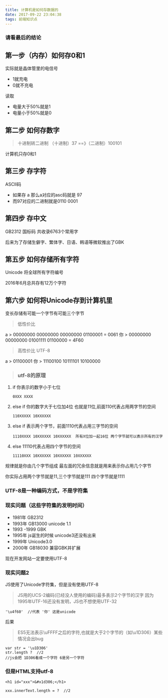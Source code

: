 ```yaml
---
title: 计算机是如何存数据的
date: 2017-09-22 23:04:38
tags: 前端知识点
---
```


### 请看最后的结论

## 第一步（内存）如何存0和1

实际就是晶体管里的电信号

- 1就充电
- 0就不充电

读取

- 电量大于50%就是1
- 电量小于50%就是0

## 第二步 如何存数字

> 十进制转二进制  （十进制）37 ==》（二进制）100101

计算机只存0和1

## 第三步 存字符

ASCⅡ码

- 如果存 a 那么a对应的asc码就是 97 
- 而97对应的二进制就是0110 0001

## 第四步 存中文

GB2312 国标码 共收录6763个常用字

后来为了存储生僻字、繁体字、日语、韩语等微软推出了GBK

## 第五步 如何存储所有字符

Unicode 将全球所有字符编号

2016年6月总共存有12万个字符

## 第六步 如何将Unicode存到计算机里

变长存储有可能一个字节有可能三个字节

> 低性价比

a  > 00000000 00000000 00000000 01100001 = 0061
你 > 00000000 00000000 01001111 01100000 = 4F60

> 高性价比 UTF-8

a > 01100001
你 > 11100100 10111101 10100000

> ### utf-8的原理

1. if 你表示的数字小于七位

    ```
    0XXX XXXX
    ```
    
2. else if 你的数字大于七位加4位 也就是11位,前面110代表占用两字节的空间
    ```
    110XXXXX 10XXXXXX
    ```
3. else if 表示两个字节，前面1110代表占用三字节的空间
    ```
    1110XXXX 10XXXXXX 10XXXXXX  所有X位加一起16位 两个字节就可以表示所有的汉字
    ```
4. else 11110代表占用四个字节的空间
    ```
    11110XXX 10XXXXXX 10XXXXXX 10XXXXXX 
    ```

规律就是你由几个字节组成 最左面的冗余信息就是用来表示你占用几个字节

你实际占用两个字节就是11,三个字节就是111 四个字节就是1111

### UTF-8是一种编码方式，不是字符集

### 现实问题（这些字符集的发明时间）

- 1981年 GB2312
- 1993年 GB13000  unicode 1.1
- 1993 -1999 GBK
- 1995年 js诞生的时候 unicode3还没有出来
- 1999年 Unicode3.0 
- 2000年 GB18030 兼容GBK并扩展

现在开发网站一定要使用UTF-8

### 现实问题2

JS使用了Unicode字符集，但是没有使用UTF-8

> JS用的UCS-2编码(已经没人使用的编码)最多表示2个字节的汉字
> 因为1995年UTF-16还没有发明，JS也不想使用UTF-32

```
'\u4f60'  //代表 '你' 这是unicode 
```

后果

> ES5无法表示\uFFFF之后的字符,也就是大于2个字节的（如\u1D306）某些情况会出bug 

```
var str = '\u1D306'  
str.length ?  //2
//js会把 1D306看成一个字符 6是另一个字符
```

### 但是HTML支持utf-8

```
<h1 id="xxx">&#x1d306;</h1> 

xxx.innerText.length = ?  //2
```
